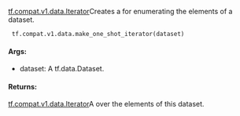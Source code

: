 [tf.compat.v1.data.Iterator](https://tensorflow.google.cn/api_docs/python/tf/compat/v1/data/Iterator)Creates a  for enumerating the elements of a dataset.


```
 tf.compat.v1.data.make_one_shot_iterator(dataset)
```
#### Args:
- dataset: A tf.data.Dataset.
#### Returns:
[tf.compat.v1.data.Iterator](https://tensorflow.google.cn/api_docs/python/tf/compat/v1/data/Iterator)A  over the elements of this dataset.


